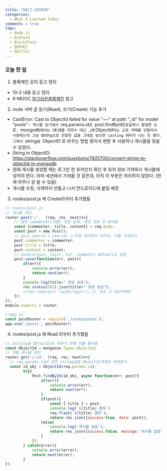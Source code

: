 ```yaml
---
title: "WILT-191029"
categories:
  - What I Learned Today
comments : true
tags:
  - Node.js
  - Android
  - BlockChain
  - 블록체인
  - RESTful
---
```


### 오늘 한 일

1. 블록체인 강의 듣고 정리
  - 10-2 내용 듣고 정리
  - K-MOOC [알기쉬운블록체인] 참고<br>

2. node 서버 글 읽기(Read), 쓰기(Create) 기능 추가
  - CastError: Cast to ObjectId failed for value "~~" at path "_id" for model "posts"`: 게시물 읽기에서 `req.params.id`로 `post.findById()`호출하니 발생한 오류. `mongodb`에서는 `id:id`를 자연수 대신 `_id:ObjectId`라는 고유 객체를 만들어서 사용하는데 그냥 `strin`g으로 전달한 값을 그대로 넣으면 casting 에러가 나는 듯 했다. 그래서 `string`을 `ObjectID`로 바꾸는 방법 찾아서 변환 후 사용하니 게시물을 찾을 수 있었다.
  - String to ObjectID: https://stackoverflow.com/questions/7825700/convert-string-to-objectid-in-mongodb
  - 원래 게시물 생성할 때는 로그인 한 유저인지 확인 후 유저 정보 가져와서 게시물에 넣어야 한다. 아마 세션에서 가져올 것 같은데, 아직 이 부분은 처리하지 않았다. (현재 아무나 글 쓸 수 있음)
  - 게시물 수정, 삭제까지 만들고 나서 안드로이드에 붙일 예정<br>

3. routes/post.js 에 Create라우터 추가했음
```javascript
// routes/post.js
// 게시물 작성
router.post('/',  (req, res, next)=>{
    // 일단 commenter(이름) 직접 입력, 세션 정보 안 받아옴
    const {commenter, title, content} = req.body;
    const post = new Post();
    // post.userid = userid; //추후 세션에서 아이디, 이름 가져오기
    post.commenter = commenter;
    post.title = title;
    post.content = content;
    // date(origin, last), hit, comment는 default값 있음     
    post.save(function(err, post){
        if(err){
            console.error(err);
            return next(err);
        }
        console.log(title+" 생성 성공");
        res.status(201).json(title+" 생성 성공");
        //res.redirect('/auth/login'); // 성공 시 리다이렉션
    });
});
module.exports = router;

//app.js
const postRouter = require('./route/posts');
app.use('/posts', postRouter);
```

4. routes/post.js 에 Read 라우터 추가했음
```javascript
// Sstring을 ObjectId로 바꾸기 위해 모듈 불러옴
const ObjectId = mongoose.Types.ObjectId;
// 개별 게시물 확인
router.get('/:id', (req, res, next)=>{
  // req.params.id로 받은 string값을 ObjectId객체로 바꿔준다.
  const id_obj = ObjectId(req.params.id);
        try{
            Post.findById(id_obj, async function(err, post){
                if(err){
                    console.error(err);
                    return next(err);
                }
                if(post){
                    const { title } = post;
                    console.log(`${title} 클릭`)
                    req.flash(`${title} 클릭`);
                    return res.json({success:true, data: post});                   
                }else{
                    console.log('게시물 없음');
                    return res.json({success:false, message:'게시물 없음'});
                }
            });
        } catch(error){
            console.error(error);
            return next(error);
        }
});
```


[생활코딩]: https://opentutorials.org/course/3332
[제로초]: https://www.zerocho.com/category/NodeJS/post/593a487c2ed1da0018cff95d
[알기쉬운블록체인]: http://www.kmooc.kr/courses/course-v1:SJCU+SJCU01+2019_2/course/
[gitpage.Markdown.table]: https://help.github.com/en/github/writing-on-github/organizing-information-with-tables "깃허브 도움말 참고"



